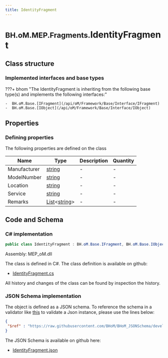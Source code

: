 ```yaml
---
title: IdentityFragment
---
```


# <small>BH.oM.MEP.Fragments.</small>**IdentityFragment**



## Class structure

### Implemented interfaces and base types

???+ bhom "The IdentityFragment is inheriting from the following base type(s) and implements the following interfaces:"

    -  BH.oM.Base.[IFragment](/api/oM/Framework/Base/Interface/IFragment)
    -  BH.oM.Base.[IObject](/api/oM/Framework/Base/Interface/IObject)


## Properties



### Defining properties

The following properties are defined on the class

| Name             | Type             | Description      | Quantity         |
|------------------|------------------|------------------|------------------|
| Manufacturer | [string](https://learn.microsoft.com/en-us/dotnet/api/System.String?view=netstandard-2.0) | - | - |
| ModelNumber | [string](https://learn.microsoft.com/en-us/dotnet/api/System.String?view=netstandard-2.0) | - | - |
| Location | [string](https://learn.microsoft.com/en-us/dotnet/api/System.String?view=netstandard-2.0) | - | - |
| Service | [string](https://learn.microsoft.com/en-us/dotnet/api/System.String?view=netstandard-2.0) | - | - |
| Remarks | [List](https://learn.microsoft.com/en-us/dotnet/api/System.Collections.Generic.List-1?view=netstandard-2.0)&lt;[string](https://learn.microsoft.com/en-us/dotnet/api/System.String?view=netstandard-2.0)&gt; | - | - |


## Code and Schema

### C# implementation

``` C# title="C#"
public class IdentityFragment : BH.oM.Base.IFragment, BH.oM.Base.IObject
```

Assembly: MEP_oM.dll

The class is defined in C#. The class definition is available on github:

- [IdentityFragment.cs](https://github.com/BHoM/BHoM/blob/develop/MEP_oM/Fragments\IdentityFragment.cs)

All history and changes of the class can be found by inspection the history.
### JSON Schema implementation

The object is defined as a JSON schema. To reference the schema in a validator like [this](https://www.jsonschemavalidator.net/) to validate a Json instance, please use the lines below:

``` json title="JSON Schema"
{
 "$ref" : "https://raw.githubusercontent.com/BHoM/BHoM_JSONSchema/develop/MEP_oM/Fragments/IdentityFragment.json"
}
```

The JSON Schema is available on github here:

- [IdentityFragment.json](https://github.com/BHoM/BHoM_JSONSchema/blob/develop/MEP_oM/Fragments/IdentityFragment.json)
